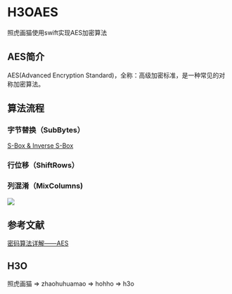 # H3OAES

照虎画猫使用swift实现AES加密算法

## AES简介

AES(Advanced Encryption Standard)，全称：高级加密标准，是一种常见的对称加密算法。

## 算法流程

### 字节替换（SubBytes）

[S-Box & Inverse S-Box](https://en.wikipedia.org/wiki/Rijndael_S-box)

### 行位移（ShiftRows）

### 列混淆（MixColumns)

![](https://upload.wikimedia.org/wikipedia/commons/thumb/7/76/AES-MixColumns.svg/640px-AES-MixColumns.svg.png)

### 

## 参考文献

[密码算法详解——AES](https://www.cnblogs.com/luop/p/4334160.html)

## H3O

照虎画猫 => zhaohuhuamao => hohho => h3o